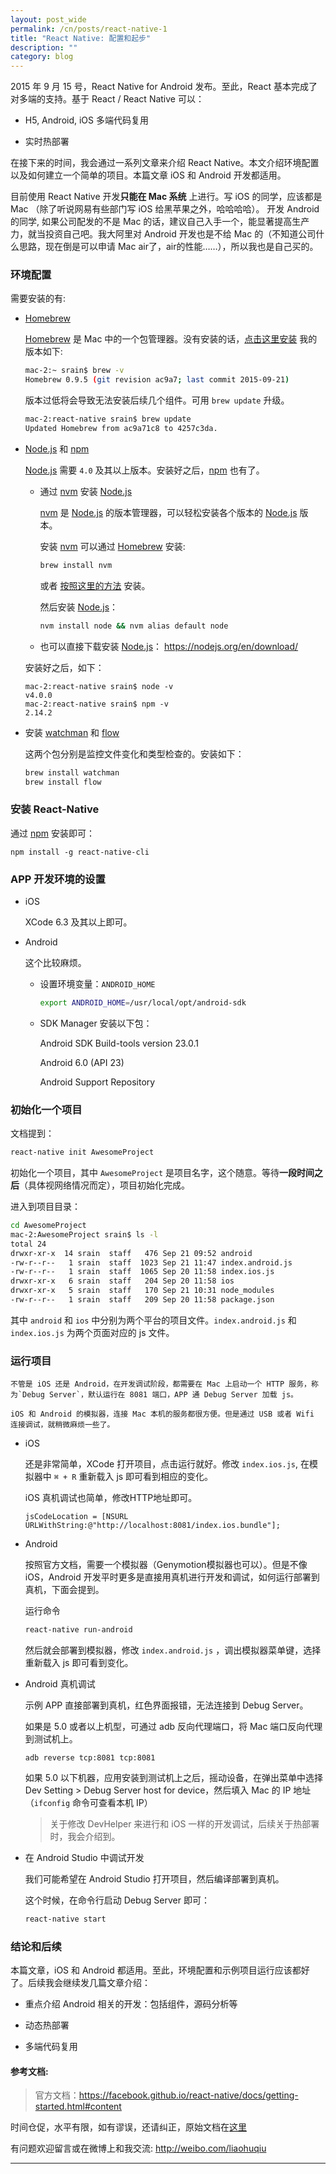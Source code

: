 ```yaml
---
layout: post_wide
permalink: /cn/posts/react-native-1
title: "React Native: 配置和起步"
description: ""
category: blog
---
```


2015 年 9 月 15 号，React Native for Android 发布。至此，React 基本完成了对多端的支持。基于 React / React Native 可以：

*  H5, Android, iOS 多端代码复用

*  实时热部署

在接下来的时间，我会通过一系列文章来介绍 React Native。本文介绍环境配置以及如何建立一个简单的项目。本篇文章 iOS 和 Android 开发都适用。

目前使用 React Native 开发**只能在 Mac 系统** 上进行。写 iOS 的同学，应该都是 Mac （除了听说网易有些部门写 iOS 给黑苹果之外，哈哈哈哈）。 开发 Android 的同学, 如果公司配发的不是 Mac 的话，建议自己入手一个，能显著提高生产力，就当投资自己吧。我大阿里对 Android 开发也是不给 Mac 的（不知道公司什么思路，现在倒是可以申请 Mac air了，air的性能……），所以我也是自己买的。

### 环境配置

需要安装的有:

* [Homebrew][brew]

    [Homebrew][brew] 是 Mac 中的一个包管理器。没有安装的话，[点击这里安装][brew] 我的版本如下:
    
    ```bash
    mac-2:~ srain$ brew -v
    Homebrew 0.9.5 (git revision ac9a7; last commit 2015-09-21)
    ```
    
    版本过低将会导致无法安装后续几个组件。可用  `brew update` 升级。
    
    ```bash
    mac-2:react-native srain$ brew update
    Updated Homebrew from ac9a71c8 to 4257c3da.
    ```
    
* [Node.js][] 和 [npm][]

    [Node.js][] 需要 `4.0` 及其以上版本。安装好之后，[npm][] 也有了。
    
    *  通过 [nvm] 安装 [Node.js][]

        [nvm][] 是 [Node.js][] 的版本管理器，可以轻松安装各个版本的 [Node.js][] 版本。

        安装 [nvm][] 可以通过 [Homebrew][brew] 安装:

        ```bash
        brew install nvm
        ```

        或者 [按照这里的方法][nvm] 安装。
        
        然后安装 [Node.js][]：
        
        ```bash
        nvm install node && nvm alias default node
        ```
    
    *   也可以直接下载安装 [Node.js][]： https://nodejs.org/en/download/

    安装好之后，如下：

    ```
    mac-2:react-native srain$ node -v
    v4.0.0
    mac-2:react-native srain$ npm -v
    2.14.2
    ```

* 安装 [watchman][] 和 [flow][]

    这两个包分别是监控文件变化和类型检查的。安装如下：

    ```bash
    brew install watchman
    brew install flow
    ```

### 安装 React-Native

通过 [npm][] 安装即可：

```
npm install -g react-native-cli
```

### APP 开发环境的设置

*   iOS 

    XCode 6.3 及其以上即可。

*   Android 

    这个比较麻烦。

    * 设置环境变量：`ANDROID_HOME`

        ```bash
        export ANDROID_HOME=/usr/local/opt/android-sdk
        ```

    * SDK Manager 安装以下包：

        Android SDK Build-tools version 23.0.1

        Android 6.0 (API 23)

        Android Support Repository

### 初始化一个项目

文档提到：

```bash
react-native init AwesomeProject
```

初始化一个项目，其中 `AwesomeProject` 是项目名字，这个随意。等待**一段时间之后**（具体视网络情况而定），项目初始化完成。

进入到项目目录：

```bash
cd AwesomeProject
mac-2:AwesomeProject srain$ ls -l
total 24
drwxr-xr-x  14 srain  staff   476 Sep 21 09:52 android
-rw-r--r--   1 srain  staff  1023 Sep 21 11:47 index.android.js
-rw-r--r--   1 srain  staff  1065 Sep 20 11:58 index.ios.js
drwxr-xr-x   6 srain  staff   204 Sep 20 11:58 ios
drwxr-xr-x   5 srain  staff   170 Sep 21 10:31 node_modules
-rw-r--r--   1 srain  staff   209 Sep 20 11:58 package.json
```

其中 `android` 和 `ios` 中分别为两个平台的项目文件。`index.android.js` 和 `index.ios.js` 为两个页面对应的 js 文件。

### 运行项目

    不管是 iOS 还是 Android，在开发调试阶段，都需要在 Mac 上启动一个 HTTP 服务，称为`Debug Server`，默认运行在 8081 端口，APP 通 Debug Server 加载 js。

    iOS 和 Android 的模拟器，连接 Mac 本机的服务都很方便。但是通过 USB 或者 Wifi 连接调试，就稍微麻烦一些了。

* iOS 

    还是非常简单，XCode 打开项目，点击运行就好。修改 `index.ios.js`, 在模拟器中 `⌘ + R` 重新载入 js 即可看到相应的变化。

    iOS 真机调试也简单，修改HTTP地址即可。

    ```
    jsCodeLocation = [NSURL URLWithString:@"http://localhost:8081/index.ios.bundle"];
    ```

* Android

    按照官方文档，需要一个模拟器（Genymotion模拟器也可以）。但是不像 iOS，Android 开发平时更多是直接用真机进行开发和调试，如何运行部署到真机，下面会提到。

    运行命令

    ```bash
    react-native run-android
    ```

    然后就会部署到模拟器，修改 `index.android.js` ，调出模拟器菜单键，选择重新载入 js 即可看到变化。

*   Android 真机调试

    示例 APP 直接部署到真机，红色界面报错，无法连接到 Debug Server。

    如果是 5.0 或者以上机型，可通过 adb 反向代理端口，将 Mac 端口反向代理到测试机上。

    ```
    adb reverse tcp:8081 tcp:8081
    ```

    如果 5.0 以下机器，应用安装到测试机上之后，摇动设备，在弹出菜单中选择 Dev Setting > Debug Server host for device，然后填入 Mac 的 IP 地址（`ifconfig` 命令可查看本机 IP）

    > 关于修改 DevHelper 来进行和 iOS 一样的开发调试，后续关于热部署时，我会介绍到。

*   在 Android Studio 中调试开发

    我们可能希望在 Android Studio 打开项目，然后编译部署到真机。

    这个时候，在命令行启动 Debug Server 即可：

    ```bash
    react-native start
    ```

### 结论和后续

本篇文章，iOS 和 Android 都适用。至此，环境配置和示例项目运行应该都好了。后续我会继续发几篇文章介绍：

*  重点介绍 Android 相关的开发：包括组件，源码分析等

*  动态热部署

*  多端代码复用

#### 参考文档:

> 官方文档：https://facebook.github.io/react-native/docs/getting-started.html#content

时间仓促，水平有限，如有谬误，还请纠正，原始文档在[这里](https://github.com/liaohuqiu/liaohuqiu.github.io/blob/docs/_posts%2Fblog%2F2015%2F2015-09-23-react-native-1.cn.md)

有问题欢迎留言或在微博上和我交流: http://weibo.com/liaohuqiu


---

[brew]:     http://brew.sh/
[nvm]:      https://github.com/creationix/nvm#installation
[Node.js]:  https://nodejs.org/
[npm]:      https://docs.npmjs.com/
[watchman]: https://facebook.github.io/watchman/docs/install.html
[flow]:  http://www.flowtype.org/
